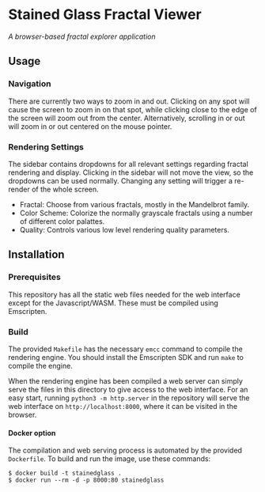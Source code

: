 
# Stained Glass Fractal Viewer

_A browser-based fractal explorer application_

## Usage

### Navigation

There are currently two ways to zoom in and out. Clicking on any spot will
cause the screen to zoom in on that spot, while clicking close to the edge of
the screen will zoom out from the center. Alternatively, scrolling in or out
will zoom in or out centered on the mouse pointer.

### Rendering Settings

The sidebar contains dropdowns for all relevant settings regarding fractal
rendering and display. Clicking in the sidebar will not move the view, so the
dropdowns can be used normally. Changing any setting will trigger a re-render
of the whole screen.

- Fractal: Choose from various fractals, mostly in the Mandelbrot family.
- Color Scheme: Colorize the normally grayscale fractals using a number of
  different color palattes.
- Quality: Controls various low level rendering quality parameters.

## Installation

### Prerequisites

This repository has all the static web files needed for the web interface
except for the Javascript/WASM. These must be compiled using Emscripten.

### Build

The provided `Makefile` has the necessary `emcc` command to compile the
rendering engine. You should install the Emscripten SDK and run `make` to
compile the engine.

When the rendering engine has been compiled a web server can simply serve
the files in this directory to give access to the web interface. For an easy
start, running `python3 -m http.server` in the repository will serve the
web interface on `http://localhost:8000`, where it can be visited in the
browser.

#### Docker option

The compilation and web serving process is automated by the provided
`Dockerfile`. To build and run the image, use these commands:

```
$ docker build -t stainedglass .
$ docker run --rm -d -p 8000:80 stainedglass
```

